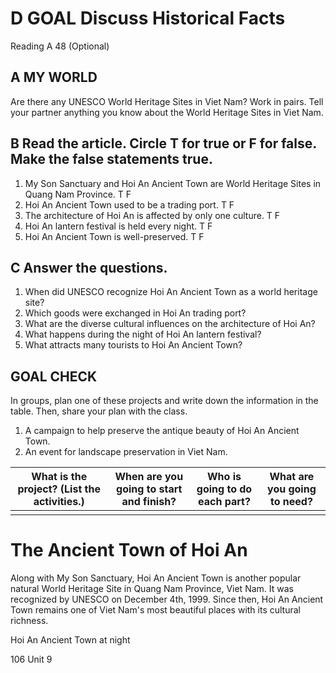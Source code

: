 # D GOAL Discuss Historical Facts

Reading A 48 (Optional)

## A MY WORLD 
Are there any UNESCO World Heritage Sites in Viet Nam? Work in pairs. Tell your partner anything you know about the World Heritage Sites in Viet Nam.

## B Read the article. Circle T for true or F for false. Make the false statements true.

1. My Son Sanctuary and Hoi An Ancient Town are World Heritage Sites in Quang Nam Province. T F
2. Hoi An Ancient Town used to be a trading port. T F
3. The architecture of Hoi An is affected by only one culture. T F
4. Hoi An lantern festival is held every night. T F
5. Hoi An Ancient Town is well-preserved. T F

## C Answer the questions.

1. When did UNESCO recognize Hoi An Ancient Town as a world heritage site?
2. Which goods were exchanged in Hoi An trading port?
3. What are the diverse cultural influences on the architecture of Hoi An?
4. What happens during the night of Hoi An lantern festival?
5. What attracts many tourists to Hoi An Ancient Town?

## GOAL CHECK

In groups, plan one of these projects and write down the information in the table. Then, share your plan with the class.

1. A campaign to help preserve the antique beauty of Hoi An Ancient Town.
2. An event for landscape preservation in Viet Nam.

| What is the project? (List the activities.) | When are you going to start and finish? | Who is going to do each part? | What are you going to need? |
|-------------------------------------------|----------------------------------------|------------------------------|----------------------------|
|                                           |                                        |                              |                            |

# The Ancient Town of Hoi An

Along with My Son Sanctuary, Hoi An Ancient Town is another popular natural World Heritage Site in Quang Nam Province, Viet Nam. It was recognized by UNESCO on December 4th, 1999. Since then, Hoi An Ancient Town remains one of Viet Nam's most beautiful places with its cultural richness.

Hoi An Ancient Town at night

106 Unit 9